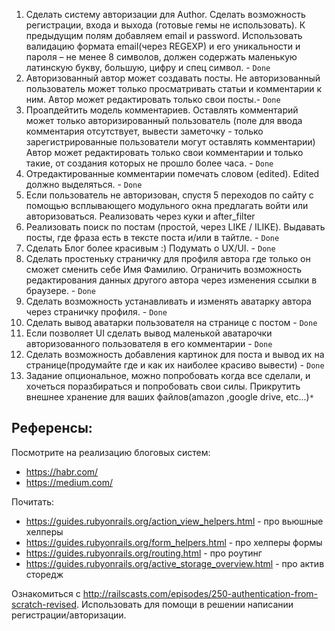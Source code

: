 1. Сделать систему авторизации для Author.
   Сделать возможность регистрации, входа и выхода (готовые гемы не использовать).
   К предыдущим полям добавляем email и password. Использовать валидацию формата email(через REGEXP) и его уникальности и пароля – не менее 8 символов, должен содержать маленькую латинскую букву, большую, цифру и спец символ. - `Done`
2. Авторизованный автор может создавать посты. 
   Не авторизованный пользователь может только просматривать статьи и комментарии к ним.
   Автор может редактировать только свои посты.- `Done`
3. Проапдейтить модель комментариев. Оставлять комментарий может только авторизированный пользователь (поле для ввода комментария отсутствует, вывести заметочку - только зарегистрированные пользователи могут оставлять комментарии)
   Автор может редактировать только свои комментарии и только такие, от создания которых не прошло более часа. - `Done`
4. Отредактированные комментарии помечать словом (edited). Edited должно выделяться. - `Done`
5. Если пользователь не авторизован, спустя 5 переходов по сайту с помощью всплывающего модульного окна предлагать войти или авторизоваться. Реализовать через куки и after_filter
6. Реализовать поиск по постам (простой, через LIKE / ILIKE). Выдавать посты, где фраза есть в тексте поста и/или в тайтле. - `Done`
7. Сделать Блог более красивым :) Подумать о UX/UI. - `Done`
8. Сделать простеньку страничку для профиля автора где только он сможет сменить себе Имя Фамилию. Ограничить возможность редактирования данных другого автора через изменения ссылки в браузере. - `Done`
9. Сделать возможность устанавливать и изменять аватарку автора через страничку профиля. - `Done`
10. Сделать вывод аватарки пользователя на странице с постом - `Done`
11. Если позволяет UI сделать вывод маленькой аватарочки авторизованного пользователя в его комментарии - `Done`
12. Сделать возможность добавления картинок для поста и вывод их на странице(продумайте где и как их наиболее красиво вывести) - `Done`
13. Задание опциональное, можно попробовать когда все сделали, и хочеться поразбираться и попробовать свои силы. Прикрутить внешнее хранение для ваших файлов(amazon ,google drive, etc...)`*`

Референсы:
---
Посмотрите на реализацию блоговых систем:
* https://habr.com/
* https://medium.com/

Почитать:
* https://guides.rubyonrails.org/action_view_helpers.html - про вьюшные хелперы
* https://guides.rubyonrails.org/form_helpers.html - про хелперы формы
* https://guides.rubyonrails.org/routing.html - про роутинг
* https://guides.rubyonrails.org/active_storage_overview.html - про актив сторедж

Ознакомиться с http://railscasts.com/episodes/250-authentication-from-scratch-revised. Использовать для помощи в решении написании регистрации/авторизации.